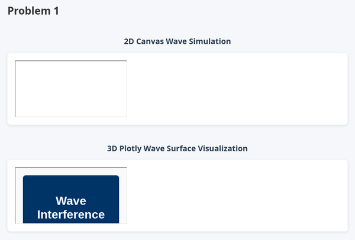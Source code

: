 # Problem 1

<!DOCTYPE html>
<html lang="en">
<head>
  <meta charset="UTF-8" />
  <meta name="viewport" content="width=device-width, initial-scale=1.0"/>
  <title>Combined Wave Interference Simulations</title>
  <script src="https://cdn.plot.ly/plotly-latest.min.js"></script>
  <style>
    body {
      font-family: 'Segoe UI', Tahoma, Geneva, Verdana, sans-serif;
      background-color: #f5f7fa;
      color: #333;
      max-width: 1000px;
      margin: auto;
      padding: 20px;
    }
    h2 {
      text-align: center;
      color: #2c3e50;
      margin-top: 50px;
    }
    .container {
      background: white;
      border-radius: 8px;
      padding: 20px;
      box-shadow: 0 2px 8px rgba(0,0,0,0.1);
      margin-bottom: 50px;
    }
    .canvas-container {
      display: flex;
      justify-content: center;
      margin: 20px 0;
    }
    canvas {
      border: 1px solid #ddd;
      border-radius: 4px;
      background-color: #000;
    }
  </style>
</head>
<body>

  <h2>2D Canvas Wave Simulation</h2>
  <div class="container">
    <iframe srcdoc='<!<!DOCTYPE html>
<html lang="en">
<head>
  <meta charset="UTF-8" />
  <meta name="viewport" content="width=device-width, initial-scale=1.0"/>
  <title>Wave Interference Simulation</title>
  <style>
    body {
      font-family: 'Segoe UI', Tahoma, Geneva, Verdana, sans-serif;
      background-color: #f5f7fa;
      margin: 0 auto;
      padding: 20px;
      color: #333;
      line-height: 1.6;
      max-width: 1000px;
    }

    h1 {
      color: #2c3e50;
      text-align: center;
    }

    .container {
      background: white;
      border-radius: 8px;
      box-shadow: 0 2px 8px rgba(0,0,0,0.1);
      padding: 20px;
      margin: 20px 0;
    }

    .controls {
      display: flex;
      flex-wrap: wrap;
      gap: 15px;
      justify-content: center;
      margin-bottom: 20px;
    }

    .control-group {
      display: flex;
      flex-direction: column;
      min-width: 200px;
    }

    label {
      margin-bottom: 5px;
      font-weight: bold;
    }

    input, select {
      padding: 8px;
      border: 1px solid #ddd;
      border-radius: 4px;
      margin-bottom: 10px;
    }

    button {
      background-color: #4c6ef5;
      color: white;
      border: none;
      padding: 10px 15px;
      border-radius: 4px;
      cursor: pointer;
      font-size: 16px;
    }

    button:hover {
      background-color: #364fc7;
    }

    .canvas-container {
      display: flex;
      justify-content: center;
      margin: 20px 0;
    }

    canvas {
      border: 1px solid #ddd;
      border-radius: 4px;
      background-color: #000;
    }

    .color-scale {
      display: flex;
      align-items: center;
      justify-content: center;
      margin: 20px 0;
    }

    .color-bar {
      width: 300px;
      height: 20px;
      background: linear-gradient(to right, blue, white, red);
      border-radius: 2px;
      margin: 0 10px;
    }

    .scale-label {
      font-size: 14px;
      color: #666;
    }
  </style>
</head>
<body>
  <h1>Wave Interference Simulation</h1>

  <div class="container">
    <div class="controls">
      <div class="control-group">
        <label for="amplitude">Amplitude (A):</label>
        <input type="range" id="amplitude" min="0.1" max="2" step="0.1" value="1.0">
        <span id="ampValue">1.0</span>
      </div>

      <div class="control-group">
        <label for="wavelength">Wavelength (λ):</label>
        <input type="range" id="wavelength" min="0.5" max="5" step="0.1" value="2.0">
        <span id="waveValue">2.0</span>
      </div>

      <div class="control-group">
        <label for="sources">Number of Sources:</label>
        <select id="sources">
          <option value="3">3 (Triangle)</option>
          <option value="4" selected>4 (Square)</option>
          <option value="5">5 (Pentagon)</option>
          <option value="6">6 (Hexagon)</option>
          <option value="8">8 (Octagon)</option>
        </select>
      </div>

      <div class="control-group">
        <label for="radius">Source Radius:</label>
        <input type="range" id="radius" min="1" max="6" step="0.5" value="3">
        <span id="radiusValue">3.0</span>
      </div>
    </div>

    <button id="updateBtn">Update Simulation</button>

    <div class="canvas-container">
      <canvas id="interferenceCanvas" width="600" height="600"></canvas>
    </div>

    <div class="color-scale">
      <span class="scale-label">Negative</span>
      <div class="color-bar"></div>
      <span class="scale-label">Positive</span>
    </div>
  </div>

  <script>
    const canvas = document.getElementById('interferenceCanvas');
    const ctx = canvas.getContext('2d');

    const amplitudeInput = document.getElementById('amplitude');
    const wavelengthInput = document.getElementById('wavelength');
    const sourcesInput = document.getElementById('sources');
    const radiusInput = document.getElementById('radius');
    const updateBtn = document.getElementById('updateBtn');
    const ampValue = document.getElementById('ampValue');
    const waveValue = document.getElementById('waveValue');
    const radiusValue = document.getElementById('radiusValue');

    let A = parseFloat(amplitudeInput.value);
    let wavelength = parseFloat(wavelengthInput.value);
    let numSources = parseInt(sourcesInput.value);
    let sourceRadius = parseFloat(radiusInput.value);
    let frequency = 1.0;
    let k = 2 * Math.PI / wavelength;
    let omega = 2 * Math.PI * frequency;
    let phi = 0;
    let t = 0;
    let animationId;

    ampValue.textContent = A.toFixed(1);
    waveValue.textContent = wavelength.toFixed(1);
    radiusValue.textContent = sourceRadius.toFixed(1);

    amplitudeInput.addEventListener('input', () => {
      A = parseFloat(amplitudeInput.value);
      ampValue.textContent = A.toFixed(1);
    });

    wavelengthInput.addEventListener('input', () => {
      wavelength = parseFloat(wavelengthInput.value);
      k = 2 * Math.PI / wavelength;
      waveValue.textContent = wavelength.toFixed(1);
    });

    radiusInput.addEventListener('input', () => {
      sourceRadius = parseFloat(radiusInput.value);
      radiusValue.textContent = sourceRadius.toFixed(1);
    });

    updateBtn.addEventListener('click', () => {
      cancelAnimationFrame(animationId);
      t = 0;
      runAnimation();
    });

    function regularPolygon(n, radius) {
      const points = [];
      for (let i = 0; i < n; i++) {
        const angle = (2 * Math.PI * i) / n;
        points.push([radius * Math.cos(angle), radius * Math.sin(angle)]);
      }
      return points;
    }

    function mapToColor(value, min, max) {
      const normalized = (value - min) / (max - min);
      let r, g, b;
      if (normalized < 0.5) {
        const t = normalized * 2;
        r = 255 * t;
        g = 255 * t;
        b = 255;
      } else {
        const t = (normalized - 0.5) * 2;
        r = 255;
        g = 255 * (1 - t);
        b = 255 * (1 - t);
      }
      return [r, g, b];
    }

    function runAnimation() {
      numSources = parseInt(sourcesInput.value);
      k = 2 * Math.PI / wavelength;
      const width = canvas.width;
      const height = canvas.height;
      const imageData = ctx.createImageData(width, height);
      const data = imageData.data;
      const scale = 20;
      const offsetX = width / 2;
      const offsetY = height / 2;
      const sources = regularPolygon(numSources, sourceRadius);

      const waveValues = new Array(width * height);
      let minVal = Infinity;
      let maxVal = -Infinity;

      for (let y = 0; y < height; y++) {
        for (let x = 0; x < width; x++) {
          const physX = (x - offsetX) / scale;
          const physY = (y - offsetY) / scale;
          let eta = 0;
          for (const [x0, y0] of sources) {
            const R = Math.sqrt((physX - x0) ** 2 + (physY - y0) ** 2);
            const amplitude = R < 0.01 ? A : A / Math.sqrt(R + 0.01);
            eta += amplitude * Math.cos(k * R - omega * t + phi);
          }
          const index = y * width + x;
          waveValues[index] = eta;
          minVal = Math.min(minVal, eta);
          maxVal = Math.max(maxVal, eta);
        }
      }

      for (let y = 0; y < height; y++) {
        for (let x = 0; x < width; x++) {
          const index = y * width + x;
          const eta = waveValues[index];
          const [r, g, b] = mapToColor(eta, minVal, maxVal);
          const pixelIndex = (y * width + x) * 4;
          data[pixelIndex] = r;
          data[pixelIndex + 1] = g;
          data[pixelIndex + 2] = b;
          data[pixelIndex + 3] = 255;
        }
      }

      ctx.putImageData(imageData, 0, 0);
      drawSources(sources, scale, offsetX, offsetY);

      t += 0.05;
      animationId = requestAnimationFrame(runAnimation);
    }

    function drawSources(sources, scale, offsetX, offsetY) {
      ctx.fillStyle = 'white';
      ctx.strokeStyle = 'black';
      for (const [x0, y0] of sources) {
        const canvasX = x0 * scale + offsetX;
        const canvasY = y0 * scale + offsetY;
        ctx.beginPath();
        ctx.arc(canvasX, canvasY, 5, 0, 2 * Math.PI);
        ctx.fill();
        ctx.stroke();
      }
    }

    runAnimation();
  </script>
</body>
</html>></iframe>
  </div>

  <h2>3D Plotly Wave Surface Visualization</h2>
  <div class="container">
    <iframe srcdoc='<!<!DOCTYPE html>
<html lang="en">
<head>
  <meta charset="UTF-8">
  <meta name="viewport" content="width=device-width, initial-scale=1.0">
  <title>Wave Interference Explorations - 3D Visualization</title>
  <script src="https://cdn.plot.ly/plotly-latest.min.js"></script>
  <style>
    body {
      font-family: Arial, sans-serif;
      background: #f9f9f9;
      margin: 0;
      padding: 20px;
      color: #333;
      max-width: 1000px;
      margin: auto;
    }
    header {
      background: #003366;
      color: white;
      padding: 30px 20px;
      text-align: center;
      border-radius: 8px;
      margin-bottom: 20px;
    }
    .controls {
      background: #eef2f5;
      padding: 20px;
      border-radius: 10px;
      display: flex;
      flex-wrap: wrap;
      gap: 20px;
      margin-bottom: 30px;
      justify-content: center;
    }
    .control-group {
      flex: 1;
      min-width: 200px;
    }
    label {
      display: block;
      margin-bottom: 5px;
      font-weight: bold;
    }
    input, select {
      width: 100%;
      padding: 8px;
      font-size: 14px;
      border-radius: 4px;
      border: 1px solid #aaa;
    }
  </style>
</head>
<body>
  <header>
    <h1>Wave Interference 3D Surface Visualization</h1>
  </header>

  <div class="controls">
    <div class="control-group">
      <label for="amplitude">Amplitude (A):</label>
      <input type="range" id="amplitude" min="0.1" max="2" step="0.1" value="1.0">
      <span id="ampValue">1.0</span>
    </div>
    <div class="control-group">
      <label for="wavelength">Wavelength (λ):</label>
      <input type="range" id="wavelength" min="0.5" max="5" step="0.1" value="2.0">
      <span id="waveValue">2.0</span>
    </div>
    <div class="control-group">
      <label for="sources">Number of Sources:</label>
      <select id="sources">
        <option value="3">3 (Triangle)</option>
        <option value="4" selected>4 (Square)</option>
        <option value="5">5 (Pentagon)</option>
        <option value="6">6 (Hexagon)</option>
        <option value="8">8 (Octagon)</option>
      </select>
    </div>
    <div class="control-group">
      <label for="radius">Source Radius:</label>
      <input type="range" id="radius" min="1" max="6" step="0.5" value="3">
      <span id="radiusValue">3.0</span>
    </div>
    <button id="updateBtn">Update Plot</button>
  </div>

  <div id="plot3d"></div>

  <script>
    const amplitudeInput = document.getElementById('amplitude');
    const wavelengthInput = document.getElementById('wavelength');
    const sourcesInput = document.getElementById('sources');
    const radiusInput = document.getElementById('radius');
    const updateBtn = document.getElementById('updateBtn');
    const ampValue = document.getElementById('ampValue');
    const waveValue = document.getElementById('waveValue');
    const radiusValue = document.getElementById('radiusValue');

    ampValue.textContent = amplitudeInput.value;
    waveValue.textContent = wavelengthInput.value;
    radiusValue.textContent = radiusInput.value;

    amplitudeInput.addEventListener('input', () => ampValue.textContent = amplitudeInput.value);
    wavelengthInput.addEventListener('input', () => waveValue.textContent = wavelengthInput.value);
    radiusInput.addEventListener('input', () => radiusValue.textContent = radiusInput.value);

    updateBtn.addEventListener('click', plotSurface);

    function regularPolygon(n, radius) {
      const points = [];
      for (let i = 0; i < n; i++) {
        const angle = (2 * Math.PI * i) / n;
        points.push([radius * Math.cos(angle), radius * Math.sin(angle)]);
      }
      return points;
    }

    function plotSurface() {
      const A = parseFloat(amplitudeInput.value);
      const wavelength = parseFloat(wavelengthInput.value);
      const numSources = parseInt(sourcesInput.value);
      const sourceRadius = parseFloat(radiusInput.value);
      const k = 2 * Math.PI / wavelength;
      const omega = 2 * Math.PI * 1.0; // fixed frequency
      const phi = 0;
      const t = 0; // snapshot at t = 0

      const size = 50;
      const range = 5;
      const x = [...Array(size)].map((_, i) => -range + (2 * range * i) / (size - 1));
      const y = x;

      const X = [], Y = [], Z = [];
      const sources = regularPolygon(numSources, sourceRadius);

      for (let i = 0; i < size; i++) {
        X[i] = [];
        Y[i] = [];
        Z[i] = [];
        for (let j = 0; j < size; j++) {
          const xi = x[j];
          const yi = y[i];
          let eta = 0;
          for (const [x0, y0] of sources) {
            const R = Math.sqrt((xi - x0) ** 2 + (yi - y0) ** 2);
            const amplitude = R < 0.01 ? A : A / Math.sqrt(R + 0.01);
            eta += amplitude * Math.cos(k * R - omega * t + phi);
          }
          X[i][j] = xi;
          Y[i][j] = yi;
          Z[i][j] = eta;
        }
      }

      const data = [{
        type: 'surface',
        x: X,
        y: Y,
        z: Z,
        colorscale: 'Jet',
        contours: {
          z: {
            show: true,
            usecolormap: true,
            highlightcolor: "#42f462",
            project: { z: true }
          }
        }
      }];

      const layout = {
        title: '3D Wave Interference Pattern',
        autosize: true,
        scene: {
          xaxis: { title: 'X' },
          yaxis: { title: 'Y' },
          zaxis: { title: 'Displacement η(x, y, t)' }
        }
      };

      Plotly.newPlot('plot3d', data, layout);
    }

    plotSurface();
  </script>
</body>
</html>></iframe>
  </div>

</body>
</html>
